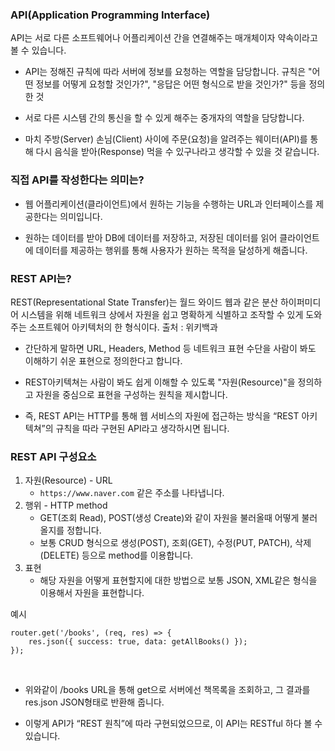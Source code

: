 ### API(Application Programming Interface)
API는 서로 다른 소프트웨어나 어플리케이션 간을 연결해주는 매개체이자 약속이라고 볼 수 있습니다.

- API는 정해진 규칙에 따라 서버에 정보를 요청하는 역할을 담당합니다. 규칙은 "어떤 정보를 어떻게 요청할 것인가?", "응답은 어떤 형식으로 받을 것인가?" 등을 정의한 것

- 서로 다른 시스템 간의 통신을 할 수 있게 해주는 중개자의 역할을 담당합니다. 

- 마치 주방(Server) 손님(Client) 사이에 주문(요청)을 알려주는 웨이터(API)를 통해 다시 음식을 받아(Response) 먹을 수 있구나라고 생각할 수 있을 것 같습니다.

### 직접 API를 작성한다는 의미는?
- 웹 어플리케이션(클라이언트)에서 원하는 기능을 수행하는 URL과 인터페이스를 제공한다는 의미입니다.

- 원하는 데이터를 받아 DB에 데이터를 저장하고, 저장된 데이터를 읽어 클라이언트에 데이터를 제공하는 행위를 통해 사용자가 원하는 목적을 달성하게 해줍니다.

### REST API는?
REST(Representational State Transfer)는 월드 와이드 웹과 같은 분산 하이퍼미디어 시스템을 위해 네트워크 상에서 자원을 쉽고 명확하게 식별하고 조작할 수 있게 도와주는 소프트웨어 아키텍처의 한 형식이다. 출처 : 위키백과

- 간단하게 말하면 URL, Headers, Method 등 네트워크 표현 수단을 사람이 봐도 이해하기 쉬운 표현으로 정의한다고 합니다.

- REST아키텍쳐는 사람이 봐도 쉽게 이해할 수 있도록 "자원(Resource)"을 정의하고 자원을 중심으로 표현을 구성하는 원칙을 제시합니다.

- 즉, REST API는 HTTP를 통해 웹 서비스의 자원에 접근하는 방식을 “REST 아키텍쳐”의 규칙을 따라 구현된 API라고 생각하시면 됩니다.

### REST API 구성요소
1. 자원(Resource) - URL
    - `https://www.naver.com` 같은 주소를 나타냅니다.
2. 행위 - HTTP method
    - GET(조회 Read), POST(생성 Create)와 같이 자원을 불러올때 어떻게 불러올지를 정합니다.
    - 보통 CRUD 형식으로 생성(POST), 조회(GET), 수정(PUT, PATCH), 삭제(DELETE) 등으로 method를 이용합니다.
3. 표현
    - 해당 자원을 어떻게 표현할지에 대한 방법으로 보통 JSON, XML같은 형식을 이용해서 자원을 표현합니다.

예시<br>

```
router.get('/books', (req, res) => { 
	res.json({ success: true, data: getAllBooks() });
});
``` 
<br>

- 위와같이 /books URL을 통해 get으로 서버에선 책목록을 조회하고, 그 결과를 res.json JSON형태로 반환해 줍니다.

- 이렇게 API가 “REST 원칙”에 따라 구현되었으므로, 이 API는 RESTful 하다 볼 수 있습니다.